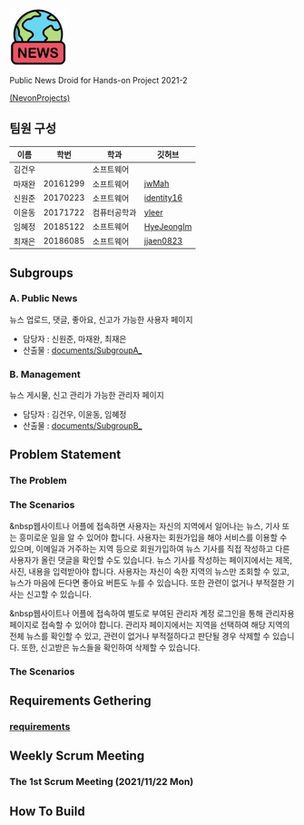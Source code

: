 <img src="https://github.com/HANDSON-Project/PublicNewsDroid/blob/develop/image/logo.png"  width="20%" height="20%"/>

Public News Droid for Hands-on Project 2021-2

[(NevonProjects)](https://nevonprojects.com/public-news-droid/)

## 팀원 구성

| 이름   | 학번     | 학과       | 깃허브                                        |
| ------ | -------- | ---------- | --------------------------------------------- |
| 김건우 |  | 소프트웨어 | [](https://github.com/) |
| 마재완 | 20161299 | 소프트웨어 | [jwMah](https://github.com/jwMah)             |
| 신원준 | 20170223 | 소프트웨어 | [identity16](https://github.com/identity16)   |
| 이윤동 | 20171722 | 컴퓨터공학과 | [yleer](https://github.com/yleer)       |
| 임혜정 | 20185122 | 소프트웨어   | [HyeJeongIm](https://github.com/HyeJeongIm)       |
| 최재은 | 20186085 | 소프트웨어   | [jjaen0823](https://github.com/jjaen0823)       |


## Subgroups

### A. Public News
뉴스 업로드, 댓글, 좋아요, 신고가 가능한 사용자 페이지

- 담당자 : 신원준, 마재완, 최재은
- 산출물 : [documents/SubgroupA_](https://github.com/HANDSON-Project/PublicNewsDroid)

### B. Management
뉴스 게시물, 신고 관리가 가능한 관리자 페이지

- 담당자 : 김건우, 이윤동, 임혜정
- 산출물 : [documents/SubgroupB_](https://github.com/HANDSON-Project/PublicNewsDroid)


## Problem Statement

### The Problem



### The Scenarios

&nbsp웹사이트나 어플에 접속하면 사용자는 자신의 지역에서 일어나는 뉴스, 기사 또는 흥미로운 일을 알 수 있어야 합니다. 사용자는 회원가입을 해야 서비스를 이용할 수 있으며, 이메일과 거주하는 지역 등으로 회원가입하여 뉴스 기사를 직접 작성하고 다른 사용자가 올린 댓글을 확인할 수도 있습니다. 뉴스 기사를 작성하는 페이지에서는 제목, 사진, 내용을 입력받아야 합니다. 사용자는 자신이 속한 지역의 뉴스만 조회할 수 있고, 뉴스가 마음에 든다면 좋아요 버튼도 누를 수 있습니다. 또한 관련이 없거나 부적절한 기사는 신고할 수 있습니다. 

&nbsp웹사이트나 어플에 접속하여 별도로 부여된 관리자 계정 로그인을 통해 관리자용 페이지로 접속할 수 있어야 합니다. 관리자 페이지에서는 지역을 선택하여 해당 지역의 전체 뉴스를 확인할 수 있고, 관련이 없거나 부적절하다고 판단될 경우 삭제할 수 있습니다. 또한, 신고받은 뉴스들을 확인하여 삭제할 수 있습니다.


### The Scenarios


## Requirements Gethering
### [requirements](https://github.com/HANDSON-Project/PublicNewsDroid/blob/develop/documents/Requirements.pdf)

## Weekly Scrum Meeting
### The 1st Scrum Meeting (2021/11/22 Mon)


## How To Build


